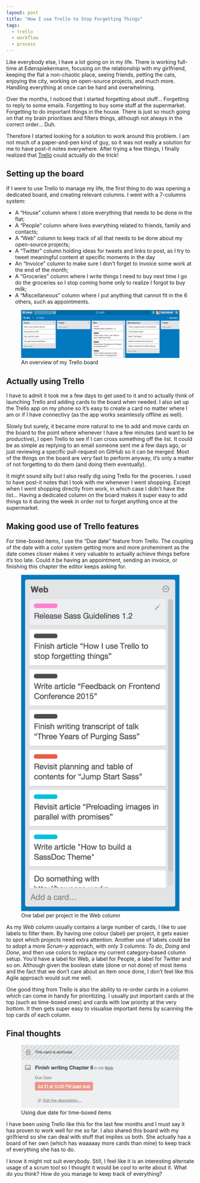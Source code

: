 ```yaml
---
layout: post
title: "How I use Trello to Stop Forgetting Things"
tags: 
  - trello
  - workflow
  - process
---
```


Like everybody else, I have a lot going on in my life. There is working full-time at Edenspiekermann, focusing on the relationship with my girlfriend, keeping the flat a non-chaotic place, seeing friends, petting the cats, enjoying the city, working on open-source projects, and much more. Handling everything at once can be hard and overwhelming.

Over the months, I noticed that I started forgetting about stuff… Forgetting to reply to some emails. Forgetting to buy some stuff at the supermarket. Forgetting to do important things in the house. There is just so much going on that my brain prioritises and filters things, although not always in the correct order… Duh.

Therefore I started looking for a solution to work around this problem. I am not much of a paper-and-pen kind of guy, so it was not really a solution for me to have post-it notes everywhere. After trying a few things, I finally realized that [Trello](http://trello.com) could actually do the trick!

## Setting up the board

If I were to use Trello to manage my life, the first thing to do was opening a dedicated board, and creating relevant columns. I went with a 7-columns system:

- A “House” column where I store everything that needs to be done in the flat;
- A “People” column where lives everything related to friends, family and contacts;
- A “Web” column to keep track of all that needs to be done about my open-source projects;
- A “Twitter” column holding ideas for tweets and links to post, as I try to tweet meaningful content at specific moments in the day
- An “Invoice” column to make sure I don’t forget to invoice some work at the end of the month;
- A “Groceries” column where I write things I need to buy next time I go do the groceries so I stop coming home only to realize I forgot to buy milk;
- A “Miscellaneous” column where I put anything that cannot fit in the 6 others, such as appointments.

<figure class="figure">
  <img src="/assets/images/how-i-use-trello/trello-overview.png" alt="An overview of my Trello board" />
  <figcaption>An overview of my Trello board</figcaption>
</figure>

## Actually using Trello

I have to admit it took me a few days to get used to it and to actually think of launching Trello and adding cards to the board when needed. I also set up the Trello app on my phone so it’s easy to create a card no matter where I am or if I have connectivy (as the app works seamlessly offline as well).

Slowly but surely, it became more natural to me to add and move cards on the board to the point where whenever I have a few minutes (and want to be productive), I open Trello to see if I can cross something off the list. It could be as simple as replying to an email someone sent me a few days ago, or just reviewing a specific pull-request on GitHub so it can be merged. Most of the things on the board are very fast to perform anyway, it’s only a matter of not forgetting to do them (and doing them eventually).

It might sound silly but I also really dig using Trello for the groceries. I used to have post-it notes that I took with me whenever I went shopping. Except when I went shopping directly from work, in which case I didn’t have the list… Having a dedicated column on the board makes it super easy to add things to it during the week in order not to forget anything once at the supermarket.

## Making good use of Trello features

For time-boxed items, I use the “Due date” feature from Trello. The coupling of the date with a color system getting more and more proheminent as the date comes closer makes it very valuable to actually achieve things before it’s too late. Could it be having an appointment, sending an invoice, or finishing this chapter the editor keeps asking for.

<figure class="figure">
  <img src="/assets/images/how-i-use-trello/trello-labels.png" alt="One label per project in the Web column" />
  <figcaption>One label per project in the Web column</figcaption>
</figure>

As my *Web* column usually contains a large number of cards, I like to use labels to filter them. By having one colour (label) per project, it gets easier to spot which projects need extra attention. Another use of labels could be to adopt a more *Scrum-y* approach, with only 3 columns: *To do*, *Doing* and *Done*, and then use colors to replace my current category-based column setup. You’d have a label for Web, a label for People, a label for Twitter and so on. Although given the boolean state (done or not done) of most items and the fact that we don’t care about an item once done, I don’t feel like this Agile approach would suit me well.

One good thing from Trello is also the ability to re-order cards in a column which can come in handy for prioritizing. I usually put important cards at the top (such as time-boxed ones) and cards with low priority at the very bottom. It then gets super easy to visualise important items by scanning the top cards of each column.

## Final thoughts

<figure class="figure">
  <img src="/assets/images/how-i-use-trello/trello-due-date.png" alt="Using due date for time-boxed items" />
  <figcaption>Using due date for time-boxed items</figcaption>
</figure>

I have been using Trello like this for the last few months and I must say it has proven to work well for me so far. I also shared this board with my girlfriend so she can deal with stuff that implies us both. She actually has a board of her own (which has waaaaay more cards than mine) to keep track of everything she has to do.

I know it might not suit everybody. Still, I feel like it is an interesting alternate usage of a scrum tool so I thought it would be cool to write about it. What do you think? How do you manage to keep track of everything?
